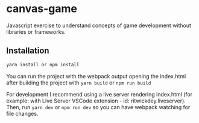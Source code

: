 # canvas-game

Javascript exercise to understand concepts of game development without libraries or frameworks.

## Installation

```bash
yarn install or npm install
```

You can run the project with the webpack output opening the index.html after building the project with `yarn build` or `npm run build`

For development I recommend using a live server rendering index.html (for example: with Live Server VSCode extension - id: ritwickdey.liveserver). Then, run `yarn dev` or `npm run dev` so you can have webpack watching for file changes.
